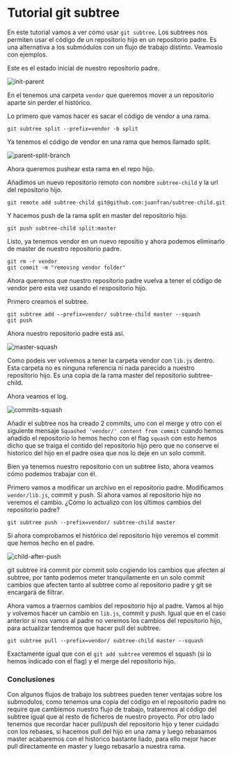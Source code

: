 # Tutorial git subtree

En este tutorial vamos a ver cómo usar `git subtree`. Los subtrees nos permiten usar el código de un repositorio hijo en un repositorio padre. Es una alternativa a los submódulos con un flujo de trabajo distinto. Veamoslo con ejemplos.

Este es el estado inicial de nuestro repositorio padre.

![init-parent](https://raw.githubusercontent.com/juanfran/posts/master/tools/git-subtree/assets/init-parent.png)

En el tenemos una carpeta `vendor` que queremos mover a un repositorio aparte sin perder el histórico.

Lo primero que vamos hacer es sacar el código de vendor a una rama.

```shell
git subtree split --prefix=vendor -b split
```

Ya tenemos el código de vendor en una rama que hemos llamado split.

![parent-split-branch](https://raw.githubusercontent.com/juanfran/posts/master/tools/git-subtree/assets/parent-split-branch.png)

Ahora queremos pushear esta rama en el repo hijo.

Añadimos un nuevo repositorio remoto con nombre `subtree-child` y la url del repositorio hijo.

```shell
git remote add subtree-child git@github.com:juanfran/subtree-child.git
```

Y hacemos push de la rama split en master del repositorio hijo.

```shell
git push subtree-child split:master
```

Listo, ya tenemos vendor en un nuevo repositio y ahora podemos eliminarlo de master de nuestro repositorio padre.

```shell
git rm -r vendor
git commit -m "removing vendor folder"
```

Ahora queremos que nuestro repositorio padre vuelva a tener el código de vendor pero esta vez usando el respositorio hijo.

Primero creamos el subtree.

```shell
git subtree add --prefix=vendor/ subtree-child master --squash
git push
```

Ahora nuestro repositorio padre está así.

![master-squash](https://raw.githubusercontent.com/juanfran/posts/master/tools/git-subtree/assets/master-squash.png)

Como podeis ver volvemos a tener la carpeta vendor con `lib.js` dentro. Esta carpeta no es ninguna referencia ni nada parecido a nuestro repositorio hijo. Es una copia de la rama master del repositorio subtree-child.

Ahora veamos el log.

![commits-squash](https://raw.githubusercontent.com/juanfran/posts/master/tools/git-subtree/assets/commits-squash.png)

Añadir el subtree nos ha creado 2 commits, uno con el merge y otro con el siguiente mensaje `Squashed 'vendor/' content from commit` cuando hemos añadido el repositorio lo hemos hecho con el flag `squash` con esto hemos dicho que se traiga el contido del repositorio hijo pero que no conserve el historico del hijo en el padre osea que nos lo deje en un solo commit.

Bien ya tenemos nuestro repositorio con un subtree listo, ahora veamos cómo podemos trabajar con él.

Primero vamos a modificar un archivo en el repositorio padre. Modificamos `vendor/lib.js`, commit y push. Si ahora vamos al repositorio hijo no veremos el cambio. ¿Cómo lo actualizo con los últimos cambios del repositorio padre?

```shell
git subtree push --prefix=vendor/ subtree-child master
```

Si ahora comprobamos el histórico del repositorio hijo veremos el commit que hemos hecho en el padre.

![child-after-push](https://raw.githubusercontent.com/juanfran/posts/master/tools/git-subtree/assets/child-after-push.png)

git subtree irá commit por commit solo cogiendo los cambios que afecten al subtree, por tanto podemos meter tranquilamente en un solo commit cambios que afecten tanto al subtree como al repositorio padre y git se encargará de filtrar.

Ahora vamos a traernos cambios del repositorio hijo al padre. Vamos al hijo y volvemos hacer un cambio en `lib.js`, commit y push. Igual que en el caso anterior si nos vamos al padre no veremos los cambios del repositorio hijo, para actualizar tendremos que hacer pull del subtree.

```shell
git subtree pull --prefix=vendor/ subtree-child master --squash
```

Exactamente igual que con el `git add subtree` veremos el squash (si lo hemos indicado con el flag) y el merge del repositorio hijo.

### Conclusiones

Con algunos flujos de trabajo los subtrees pueden tener ventajas sobre los submodulos, como tenemos una copia del código en el repositorio padre no require que cambiemos nuestro flujo de trabajo, trataremos al código del subtree igual que al resto de ficheros de nuestro proyecto. Por otro lado tenemos que recordar hacer pull/push del repositorio hijo y tener cuidado con los rebases, si hacemos pull del hijo en una rama y luego rebasamos master acabaremos con el historico bastante liado, para ello mejor hacer pull directamente en master y luego rebasarlo a nuestra rama.
